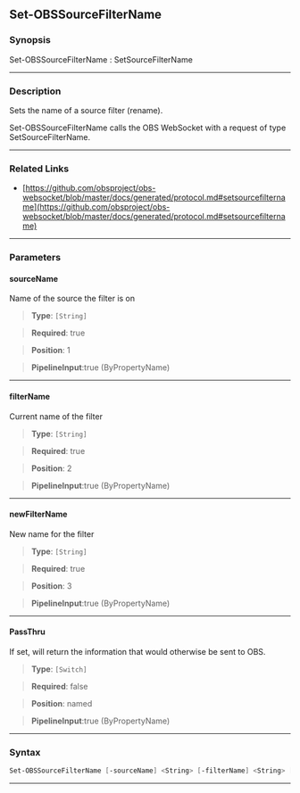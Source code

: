 Set-OBSSourceFilterName
-----------------------
### Synopsis
Set-OBSSourceFilterName : SetSourceFilterName

---
### Description

Sets the name of a source filter (rename).


Set-OBSSourceFilterName calls the OBS WebSocket with a request of type SetSourceFilterName.

---
### Related Links
* [https://github.com/obsproject/obs-websocket/blob/master/docs/generated/protocol.md#setsourcefiltername](https://github.com/obsproject/obs-websocket/blob/master/docs/generated/protocol.md#setsourcefiltername)



---
### Parameters
#### **sourceName**

Name of the source the filter is on



> **Type**: ```[String]```

> **Required**: true

> **Position**: 1

> **PipelineInput**:true (ByPropertyName)



---
#### **filterName**

Current name of the filter



> **Type**: ```[String]```

> **Required**: true

> **Position**: 2

> **PipelineInput**:true (ByPropertyName)



---
#### **newFilterName**

New name for the filter



> **Type**: ```[String]```

> **Required**: true

> **Position**: 3

> **PipelineInput**:true (ByPropertyName)



---
#### **PassThru**

If set, will return the information that would otherwise be sent to OBS.



> **Type**: ```[Switch]```

> **Required**: false

> **Position**: named

> **PipelineInput**:true (ByPropertyName)



---
### Syntax
```PowerShell
Set-OBSSourceFilterName [-sourceName] <String> [-filterName] <String> [-newFilterName] <String> [-PassThru] [<CommonParameters>]
```
---
